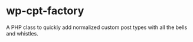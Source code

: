 # wp-cpt-factory
A PHP class to quickly add normalized custom post types with all the bells and whistles.

